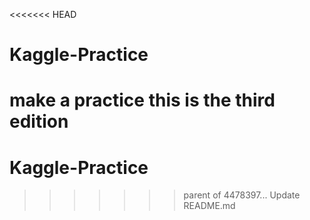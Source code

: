 <<<<<<< HEAD
# Kaggle-Practice
make a practice
this is the third edition
=======
# Kaggle-Practice
>>>>>>> parent of 4478397... Update README.md
